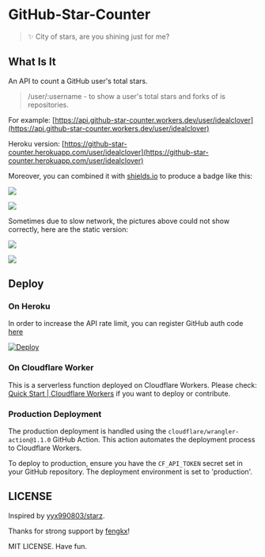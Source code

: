 # GitHub-Star-Counter

> ✨ City of stars, are you shining just for me?

## What Is It

An API to count a GitHub user's total stars.

> /user/:username - to show a user's total stars and forks of is repositories.

For example: [https://api.github-star-counter.workers.dev/user/idealclover](https://api.github-star-counter.workers.dev/user/idealclover)

Heroku version: [https://github-star-counter.herokuapp.com/user/idealclover](https://github-star-counter.herokuapp.com/user/idealclover)

Moreover, you can combined it with [shields.io](https://shields.io/) to produce a badge like this:

![](https://img.shields.io/badge/dynamic/json?logo=github&label=GitHub%20Stars&style=for-the-badge&query=%24.stars&url=https://api.github-star-counter.workers.dev/user/idealclover)

![](https://img.shields.io/badge/dynamic/json?logo=github&label=GitHub%20Forks&style=for-the-badge&query=%24.forks&url=https://api.github-star-counter.workers.dev/user/idealclover)

Sometimes due to slow network, the pictures above could not show correctly, here are the static version:

![](https://github.com/idealclover/GitHub-Star-Counter/raw/master/assets/pic1.svg?sanitize=true)

![](https://github.com/idealclover/GitHub-Star-Counter/raw/master/assets/pic2.svg?sanitize=true)

## Deploy

### On Heroku

In order to increase the API rate limit, you can register GitHub auth code [here](https://github.com/settings/tokens)

[![Deploy](https://www.herokucdn.com/deploy/button.svg)](https://heroku.com/deploy?template=https://github.com/idealclover/GitHub-Star-Counter/tree/heroku)

### On Cloudflare Worker

This is a serverless function deployed on Cloudflare Workers. Please check: [Quick Start | Cloudflare Workers](https://developers.cloudflare.com/workers/quickstart) if you want to deploy or contribute.

### Production Deployment

The production deployment is handled using the `cloudflare/wrangler-action@1.1.0` GitHub Action. This action automates the deployment process to Cloudflare Workers.

To deploy to production, ensure you have the `CF_API_TOKEN` secret set in your GitHub repository. The deployment environment is set to 'production'.

## LICENSE

Inspired by [yyx990803/starz](https://github.com/yyx990803/starz).

Thanks for strong support by [fengkx](https://github.com/fengkx)!

MIT LICENSE. Have fun.
